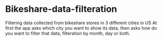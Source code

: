 # Bikeshare-data-filteration
Filtering data collected from bikeshare stores in 3 different cities in US
At first the app asks which city you want to show its data, then asks how do you want to filter that data, filteration by month, day or both.
